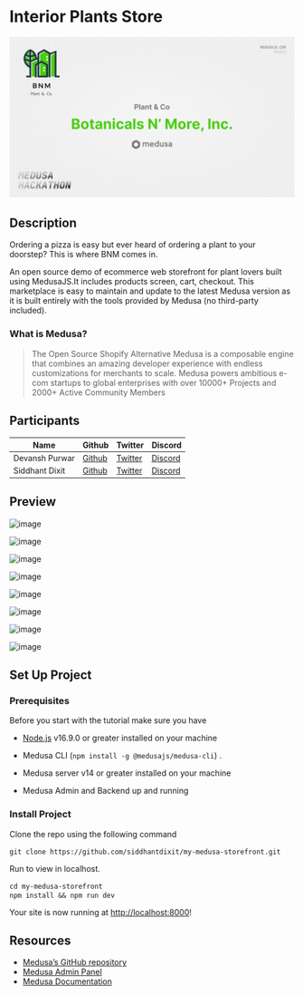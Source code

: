 # Interior Plants Store

<img src="2.jpeg"></img>

## Description

Ordering a pizza is easy but ever heard of ordering a plant to your doorstep? This is where BNM comes in.

An open source demo of ecommerce web storefront for plant lovers built using MedusaJS.It includes products screen, cart, checkout.  This marketplace is easy to maintain and update to the latest Medusa version as it is built entirely with the tools provided by Medusa (no third-party included).

### What is Medusa?

> The Open Source Shopify Alternative
> Medusa is a composable engine that combines an amazing developer experience with endless customizations for merchants to scale.
> Medusa powers ambitious e-com startups to global enterprises with over 10000+ Projects and 2000+ Active Community Members

## Participants

| Name        | Github                                   | Twitter                                      | Discord              |
| ----------- | ---------------------------------------- | -------------------------------------------- | -------------------- |
| Devansh Purwar  | [Github](https://github.com/devansh-purwar/)     | [Twitter](https://twitter.com/purwar_devansh)      | [Discord](https://discordapp.com/users/DEV#8370)       |
| Siddhant Dixit | [Github](https://github.com/siddhantdixit)  | [Twitter](https://twitter.com/iamSidDixit)       | [Discord](https://discordapp.com/users/Siddhant#5865) |

## Preview

![image](https://user-images.githubusercontent.com/22856752/197418517-5e6b9032-bd8b-4d0d-b7e8-c040d5423f4f.png)

![image](https://user-images.githubusercontent.com/22856752/197418325-875e131e-36c2-4979-820c-d6ef38d83cbd.png)

![image](https://user-images.githubusercontent.com/22856752/197418350-0acad868-ed26-4c71-b131-6bfb8bfc48ba.png)

![image](https://user-images.githubusercontent.com/22856752/197418391-a6a6ecec-d118-4360-b427-e221b475e757.png)

![image](https://user-images.githubusercontent.com/22856752/197418417-d77d999b-d812-422d-8990-5f651737bf6e.png)

![image](https://user-images.githubusercontent.com/22856752/197418444-b19b4d25-8037-47cf-99f7-593f9eb69f18.png)

![image](https://user-images.githubusercontent.com/22856752/197418485-56ef9857-1394-4296-9834-17c93f81c088.png)

![image](https://user-images.githubusercontent.com/22856752/197418544-5584ab26-8ea3-4cc8-a2e4-6c6f7df26976.png)


## Set Up Project

### Prerequisites

Before you start with the tutorial make sure you have

- [Node.js](https://nodejs.org/en/) v16.9.0 or greater installed on your machine

- Medusa CLI (```npm install -g @medusajs/medusa-cli```) .

- Medusa server v14 or greater installed on your machine
- Medusa Admin and Backend up and running

### Install Project

Clone the repo using the following command

```shell
git clone https://github.com/siddhantdixit/my-medusa-storefront.git
```


Run to view in localhost.

```shell
cd my-medusa-storefront
npm install && npm run dev
```

Your site is now running at <http://localhost:8000>!

## Resources

- [Medusa’s GitHub repository](https://github.com/medusajs/medusa)
- [Medusa Admin Panel](https://github.com/medusajs/admin)
- [Medusa Documentation](https://docs.medusajs.com/)
